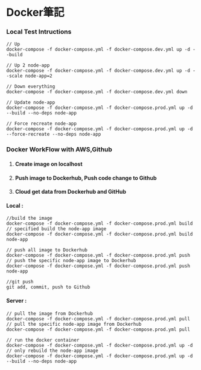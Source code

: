 # Docker筆記
### Local Test Intructions
```
// Up
docker-compose -f docker-compose.yml -f docker-compose.dev.yml up -d --build 

// Up 2 node-app
docker-compose -f docker-compose.yml -f docker-compose.dev.yml up -d --scale node-app=2 

// Down everything
docker-compose -f docker-compose.yml -f docker-compose.dev.yml down 

// Update node-app
docker-compose -f docker-compose.yml -f docker-compose.prod.yml up -d --build --no-deps node-app 

// Force recreate node-app
docker-compose -f docker-compose.yml -f docker-compose.prod.yml up -d --force-recreate --no-deps node-app 
```
### Docker WorkFlow with AWS,Github
1. #### Create image on localhost

2. #### Push image to Dockerhub, Push code change to Github

3. #### Cloud get data from Dockerhub and GitHub


#### Local :
```
//build the image
docker-compose -f docker-compose.yml -f docker-compose.prod.yml build   
// specified build the node-app image
docker-compose -f docker-compose.yml -f docker-compose.prod.yml build node-app 

// push all image to Dockerhub
docker-compose -f docker-compose.yml -f docker-compose.prod.yml push 
// push the specific node-app image to Dockerhub
docker-compose -f docker-compose.yml -f docker-compose.prod.yml push node-app 
         
//git push         
git add, commit, push to Github
```
#### Server : 
```
// pull the image from Dockerhub
docker-compose -f docker-compose.yml -f docker-compose.prod.yml pull 
// pull the specific node-app image from Dockerhub
docker-compose -f docker-compose.yml -f docker-compose.prod.yml pull 

// run the docker container
docker-compose -f docker-compose.yml -f docker-compose.prod.yml up -d  
// only rebuild the node-app image
docker-compose -f docker-compose.yml -f docker-compose.prod.yml up -d --build --no-deps node-app  
```